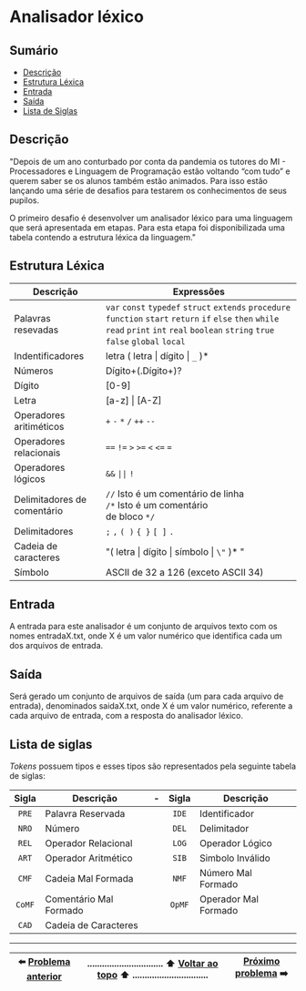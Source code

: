 # Analisador léxico

## Sumário
- [Descrição](#descrição)
- [Estrutura Léxica](#estrutura-léxica)
- [Entrada](#entrada)
- [Saída](#saída)
- [Lista de Siglas](#lista-de-siglas)


## Descrição

"Depois de um ano conturbado por conta da pandemia os tutores do MI -
Processadores e Linguagem de Programação estão voltando “com tudo” e querem
saber se os alunos também estão animados. Para isso estão lançando uma série
de desafios para testarem os conhecimentos de seus pupilos.

O primeiro desafio é desenvolver um analisador léxico para uma linguagem que
será apresentada em etapas. Para esta etapa foi disponibilizada uma tabela
contendo a estrutura léxica da linguagem."

## Estrutura Léxica

| Descrição | Expressões |
| ----------| ----- |
| Palavras resevadas| `var` `const` `typedef` `struct` `extends` `procedure` `function` `start` `return` `if` `else` `then` `while` `read` `print` `int` `real` `boolean` `string` `true` `false` `global` `local` |
| Indentificadores | letra ( letra \| dígito \| `_` )* |
| Números | Dígito+(.Dígito+)? |
| Dígito | [0-9] |
| Letra | [a-z] \| [A-Z] |
| Operadores aritiméticos | `+` `-` `*` `/` `++`  `--` |
| Operadores relacionais | `==` `!=` `>` `>=` `<` `<=` `=` |
| Operadores lógicos | `&&` `\|\|` `!` |
| Delimitadores de comentário | `//` Isto é um comentário de linha </br> `/*` Isto é um comentário </br> de bloco `*/` |
| Delimitadores | `;` `,` `( )` `{ }` `[ ]` `.`|
| Cadeia de caracteres | "( letra \| dígito \| símbolo \| `\"` )* " |
| Símbolo | ASCII de 32 a 126 (exceto ASCII 34) |

## Entrada

A entrada para este analisador é um conjunto de
arquivos texto com os nomes entradaX.txt, onde X é um
valor numérico que identifica cada um dos arquivos de
entrada. 

## Saída

Será gerado um conjunto de arquivos de saída
(um para cada arquivo de entrada), denominados
saidaX.txt, onde X é um valor numérico, referente a
cada arquivo de entrada, com a resposta do analisador
léxico.

## Lista de siglas
_Tokens_ possuem tipos e esses tipos são representados pela seguinte tabela
de siglas:

| Sigla | Descrição | - | Sigla | Descrição |
| :---: | --------- | :-: | :---: | --------- |
| `PRE` | Palavra Reservada |  | `IDE` | Identificador |
| `NRO` | Número | | `DEL` | Delimitador |
| `REL` | Operador Relacional |  | `LOG` | Operador Lógico |
| `ART` | Operador Aritmético |  | `SIB` | Simbolo Inválido |
| `CMF` | Cadeia Mal Formada |  | `NMF` | Número Mal Formado |
| `CoMF` | Comentário Mal Formado |  | `OpMF` | Operador Mal Formado |
| `CAD` | Cadeia de Caracteres |  |  |  |

----------

| :arrow_left: [Problema anterior](https://github.com/UellingtonDamasceno/SGD-API) |............................... :arrow_up: [Voltar ao topo](#analisador-léxico) :arrow_up: ...............................| [Próximo problema]() :arrow_right: | 
| :----: |-----| :-----:|   
